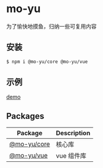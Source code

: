 # mo-yu

为了愉快地摸鱼，归纳一些可复用内容

## 安装

```bash
$ npm i @mo-yu/core @mo-yu/vue
```

## 示例

[demo](http://121.40.254.67:8000)

## Packages

| Package                                          | Description |
| ------------------------------------------------ | ----------- |
| [@mo-yu/core](./packages/core/markdown/index.md) | 核心库      |
| [@mo-yu/vue](./packages/vue/markdown/index.md)   | vue 组件库  |
